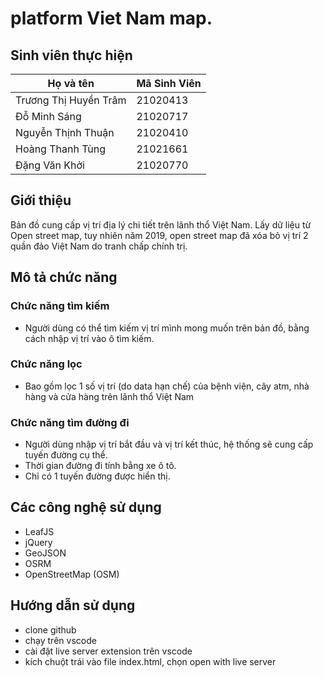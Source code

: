 # platform Viet Nam map.

## Sinh viên thực hiện
| Họ và tên | Mã Sinh Viên| 
|--------------|-------|
| Trương Thị Huyền Trâm | 21020413| 
| Đỗ Minh Sáng | 21020717|
| Nguyễn Thịnh Thuận | 21020410|
| Hoàng Thanh Tùng | 21021661|
| Đặng Văn Khởi | 21020770|
## Giới thiệu
Bản đồ cung cấp vị trí địa lý chi tiết trên lãnh thổ Việt Nam.
Lấy dữ liệu từ Open street map, tuy nhiên năm 2019, open street map đã xóa bỏ vị trí 2 quần đảo Việt Nam do tranh chấp chính trị.
## Mô tả chức năng
### Chức năng tìm kiếm
- Người dùng có thể tìm kiếm vị trí mình mong muốn trên bản đồ, bằng cách nhập vị trí vào ô tìm kiếm.

### Chức năng lọc
- Bao gồm lọc 1 số vị trí (do data hạn chế) của bệnh viện, cây atm, nhà hàng và cửa hàng trên lãnh thổ Việt Nam

### Chức năng tìm đường đi
- Người dùng nhập vị trí bắt đầu và vị trí kết thúc, hệ thống sẽ cung cấp tuyến đường cụ thể.
- Thời gian đường đi tính bằng xe ô tô.
- Chỉ có 1 tuyến đường được hiển thị.

## Các công nghệ sử dụng
- LeafJS
- jQuery
- GeoJSON
- OSRM 
- OpenStreetMap (OSM)
## Hướng dẫn sử dụng
- clone github
- chạy trên vscode
- cài đặt live server extension trên vscode
- kích chuột trái vào file index.html, chọn open with live server
